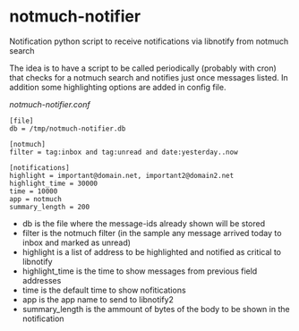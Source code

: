 # notmuch-notifier
Notification python script to receive notifications via libnotify from notmuch search

The idea is to have a script to be called periodically (probably with cron) that checks for a notmuch search and notifies just once messages listed. In addition some highlighting options are added in config file.

_notmuch-notifier.conf_
```
[file]
db = /tmp/notmuch-notifier.db

[notmuch]
filter = tag:inbox and tag:unread and date:yesterday..now

[notifications]
highlight = important@domain.net, important2@domain2.net
highlight_time = 30000
time = 10000
app = notmuch
summary_length = 200
```

* db is the file where the message-ids already shown will be stored
* filter is the notmuch filter (in the sample any message arrived today to inbox and marked as unread)
* highlight is a list of address to be highlighted and notified as critical to libnotify
* highlight_time is the time to show messages from previous field addresses
* time is the default time to show nofitications
* app is the app name to send to libnotify2
* summary_length is the ammount of bytes of the body to be shown in the notification
